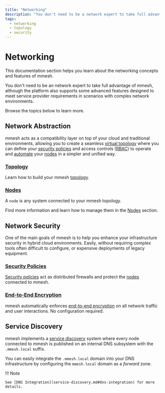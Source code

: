 ```yaml
---
title: "Networking"
description: "You don't need to be a network expert to take full advantage of mmesh. This section will help you learn about the platform networking concepts and features."
tags:
  - networking
  - topology
  - security
---
```


# Networking

This documentation section helps you learn about the networking concepts and features of mmesh.

You don't need to be an network expert to take full advantage of mmesh, although the platform also supports some advanced features designed to meet service provider requirements in scenarios with complex network environments.

Browse the topics below to learn more.

## Network Abstraction

mmesh acts as a compatibility layer on top of your cloud and traditional environments, allowing you to create a seamless [virtual topology](topology.md) where you can define your [security policies](network-security.md#security-policies) and access controls ([RBAC](authorization.md)) to operate and [automate](automation.md) your [nodes](nodes.md) in a simpler and unified way.

### [Topology](topology.md)

Learn how to build your mmesh [topology](topology.md).

### [Nodes](nodes.md)

A `node` is any system connected to your mmesh topology.

Find more information and learn how to manage them in the [Nodes](nodes.md) section.

## Network Security

One of the main goals of mmesh is to help you enhance your infrastructure security in hybrid cloud environments. Easily, without requiring complex tools often difficult to configure, or expensive deployments of legacy equipment.

### [Security Policies](network-security.md#security-policies)

[Security policies](network-security.md#security-policies) act as distributed firewalls and protect the [nodes](nodes.md) connected to mmesh.

### [End-to-End Encryption](network-security.md#end-to-end-encryption)

mmesh automatically enforces [end-to-end encryption](network-security.md#end-to-end-encryption) on all network traffic and user interactions. No configuration required.

## Service Discovery

mmesh implements a [service discovery](service-discovery.md) system where every node connected to mmesh is published on an internal DNS subsystem with the `.mmesh.local` suffix.

You can easily integrate the `.mmesh.local` domain into your DNS infrastructure by configuring the `mmesh.local` domain as a _forward_ zone.

!!! Note

    See [DNS Integration](service-discovery.md#dns-integration) for more details.
